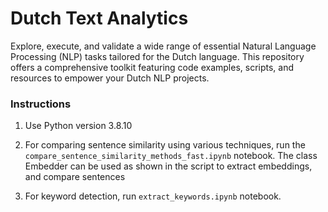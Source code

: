 # Dutch Text Analytics
Explore, execute, and validate a wide range of essential Natural Language Processing (NLP) tasks tailored for the Dutch language. This repository offers a comprehensive toolkit featuring code examples, scripts, and resources to empower your Dutch NLP projects.

### Instructions

1. Use Python version 3.8.10

2. For comparing sentence similarity using various techniques, run the `compare_sentence_similarity_methods_fast.ipynb` notebook. The class Embedder can be used as shown in the script to extract embeddings, and compare sentences 


3. For keyword detection, run `extract_keywords.ipynb` notebook.